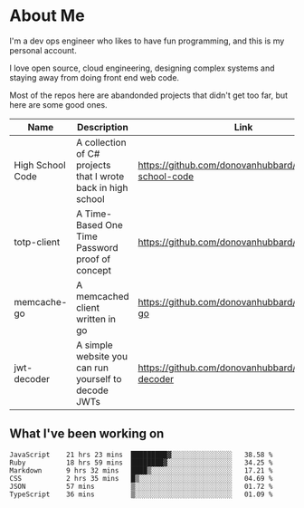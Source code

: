 # About Me

I'm a dev ops engineer who likes to have fun programming, and this is my personal account.

I love open source, cloud engineering, designing complex systems and staying away from doing front end web code.

Most of the repos here are abandonded projects that didn't get too far, but here are some good ones.

| Name       | Description           | Link  |
| ------------- |-------------| -----|
| High School Code | A collection of C# projects that I wrote back in high school | https://github.com/donovanhubbard/high-school-code |
| totp-client | A Time-Based One Time Password proof of concept | https://github.com/donovanhubbard/totp-client |
| memcache-go | A memcached client written in go | https://github.com/donovanhubbard/memcache-go |
| jwt-decoder | A simple website you can run yourself to decode JWTs | https://github.com/donovanhubbard/jwt-decoder |


## What I've been working on

<!--START_SECTION:waka-->

```text
JavaScript    21 hrs 23 mins  █████████▓░░░░░░░░░░░░░░░   38.58 %
Ruby          18 hrs 59 mins  ████████▓░░░░░░░░░░░░░░░░   34.25 %
Markdown      9 hrs 32 mins   ████▒░░░░░░░░░░░░░░░░░░░░   17.21 %
CSS           2 hrs 35 mins   █▒░░░░░░░░░░░░░░░░░░░░░░░   04.69 %
JSON          57 mins         ▒░░░░░░░░░░░░░░░░░░░░░░░░   01.72 %
TypeScript    36 mins         ▒░░░░░░░░░░░░░░░░░░░░░░░░   01.09 %
```

<!--END_SECTION:waka-->
